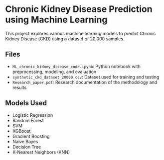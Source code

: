 # Chronic Kidney Disease Prediction using Machine Learning

This project explores various machine learning models to predict Chronic Kidney Disease (CKD) using a dataset of 20,000 samples.

## Files
- `ML_chronic_kidney_disease_code.ipynb`: Python notebook with preprocessing, modeling, and evaluation
- `synthetic_ckd_dataset_20000.csv`: Dataset used for training and testing
- `Research_paper.pdf`: Research documentation of the methodology and results

## Models Used
- Logistic Regression
- Random Forest
- SVM
- XGBoost
- Gradient Boosting
- Naive Bayes
- Decision Tree
- K-Nearest Neighbors (KNN)
